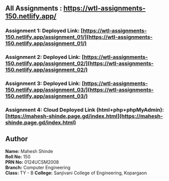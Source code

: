 <!-- ## All Assignments : https://maheshshinde9100.github.io/WTL_LAB_Assignments_150/ -->
## All Assignments : https://wtl-assignments-150.netlify.app/

### Assignment 1: Deployed Link: [https://wtl-assignments-150.netlify.app/assignment_01/](https://wtl-assignments-150.netlify.app/assignment_01/)

### Assignment 2: Deployed Link: [https://wtl-assignments-150.netlify.app/assignment_02/](https://wtl-assignments-150.netlify.app/assignment_02/)

### Assignment 3: Deployed Link: [https://wtl-assignments-150.netlify.app/assignment_03/](https://wtl-assignments-150.netlify.app/assignment_03/)

### Assignment 4: Cloud Deployed Link (html+php+phpMyAdmin): [https://mahesh-shinde.page.gd/index.html](https://mahesh-shinde.page.gd/index.html)

## Author

**Name:** Mahesh Shinde  
**Roll No:** 150  
**PRN No:** 0124UCSM2008  
**Branch:** Computer Engineering  
**Class:** TY - B
**College:** Sanjivani College of Engineering, Kopargaon 

